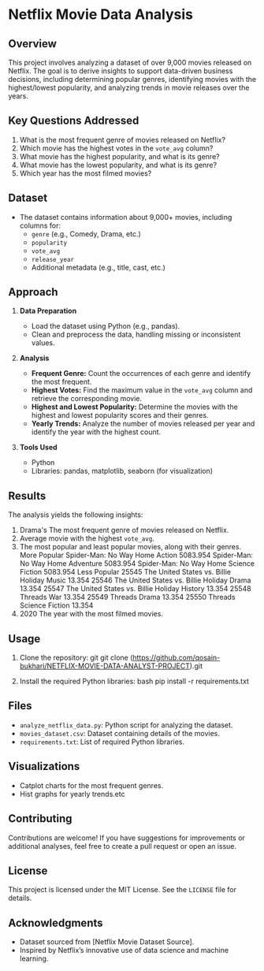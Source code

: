 # Netflix Movie Data Analysis

## Overview
This project involves analyzing a dataset of over 9,000 movies released on Netflix. The goal is to derive insights to support data-driven business decisions, including determining popular genres, identifying movies with the highest/lowest popularity, and analyzing trends in movie releases over the years.

## Key Questions Addressed
1. What is the most frequent genre of movies released on Netflix?
2. Which movie has the highest votes in the `vote_avg` column?
3. What movie has the highest popularity, and what is its genre?
4. What movie has the lowest popularity, and what is its genre?
5. Which year has the most filmed movies?

## Dataset
- The dataset contains information about 9,000+ movies, including columns for:
  - `genre` (e.g., Comedy, Drama, etc.)
  - `popularity`
  - `vote_avg`
  - `release_year`
  - Additional metadata (e.g., title, cast, etc.)

## Approach

1. **Data Preparation**
   - Load the dataset using Python (e.g., pandas).
   - Clean and preprocess the data, handling missing or inconsistent values.

2. **Analysis**
   - **Frequent Genre:** Count the occurrences of each genre and identify the most frequent.
   - **Highest Votes:** Find the maximum value in the `vote_avg` column and retrieve the corresponding movie.
   - **Highest and Lowest Popularity:** Determine the movies with the highest and lowest popularity scores and their genres.
   - **Yearly Trends:** Analyze the number of movies released per year and identify the year with the highest count.

3. **Tools Used**
   - Python
   - Libraries: pandas, matplotlib, seaborn (for visualization)

## Results
The analysis yields the following insights:
1. Drama's The most frequent genre of movies released on Netflix.
2. Average movie with the highest `vote_avg`.
3. The most popular and least popular movies, along with their genres.
More Popular
  Spider-Man: No Way Home	Action	5083.954
	Spider-Man: No Way Home	Adventure	5083.954
	Spider-Man: No Way Home	Science Fiction	5083.954
Less Popular
  25545	The United States vs. Billie Holiday	Music	13.354
  25546	The United States vs. Billie Holiday	Drama	13.354
  25547	The United States vs. Billie Holiday	History	13.354
  25548	Threads	War	13.354
  25549	Threads	Drama	13.354
  25550	Threads	Science Fiction	13.354
5. 2020 The year with the most filmed movies.

## Usage

1. Clone the repository:
  git git clone (https://github.com/qosain-bukhari/NETFLIX-MOVIE-DATA-ANALYST-PROJECT).git
  

2. Install the required Python libraries:
   bash
   pip install -r requirements.txt
  
## Files
- `analyze_netflix_data.py`: Python script for analyzing the dataset.
- `movies_dataset.csv`: Dataset containing details of the movies.
- `requirements.txt`: List of required Python libraries.

## Visualizations
- Catplot charts for the most frequent genres.
- Hist graphs for yearly trends.etc

## Contributing
Contributions are welcome! If you have suggestions for improvements or additional analyses, feel free to create a pull request or open an issue.

## License
This project is licensed under the MIT License. See the `LICENSE` file for details.

## Acknowledgments
- Dataset sourced from [Netflix Movie Dataset Source].
- Inspired by Netflix’s innovative use of data science and machine learning.

